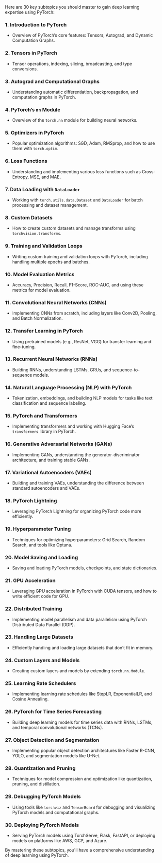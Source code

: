 Here are 30 key subtopics you should master to gain deep learning expertise using PyTorch:

### 1. **Introduction to PyTorch**
   - Overview of PyTorch’s core features: Tensors, Autograd, and Dynamic Computation Graphs.

### 2. **Tensors in PyTorch**
   - Tensor operations, indexing, slicing, broadcasting, and type conversions.

### 3. **Autograd and Computational Graphs**
   - Understanding automatic differentiation, backpropagation, and computation graphs in PyTorch.

### 4. **PyTorch’s `nn` Module**
   - Overview of the `torch.nn` module for building neural networks.

### 5. **Optimizers in PyTorch**
   - Popular optimization algorithms: SGD, Adam, RMSprop, and how to use them with `torch.optim`.

### 6. **Loss Functions**
   - Understanding and implementing various loss functions such as Cross-Entropy, MSE, and MAE.

### 7. **Data Loading with `DataLoader`**
   - Working with `torch.utils.data.Dataset` and `DataLoader` for batch processing and dataset management.

### 8. **Custom Datasets**
   - How to create custom datasets and manage transforms using `torchvision.transforms`.

### 9. **Training and Validation Loops**
   - Writing custom training and validation loops with PyTorch, including handling multiple epochs and batches.

### 10. **Model Evaluation Metrics**
   - Accuracy, Precision, Recall, F1-Score, ROC-AUC, and using these metrics for model evaluation.

### 11. **Convolutional Neural Networks (CNNs)**
   - Implementing CNNs from scratch, including layers like Conv2D, Pooling, and Batch Normalization.

### 12. **Transfer Learning in PyTorch**
   - Using pretrained models (e.g., ResNet, VGG) for transfer learning and fine-tuning.

### 13. **Recurrent Neural Networks (RNNs)**
   - Building RNNs, understanding LSTMs, GRUs, and sequence-to-sequence models.

### 14. **Natural Language Processing (NLP) with PyTorch**
   - Tokenization, embeddings, and building NLP models for tasks like text classification and sequence labeling.

### 15. **PyTorch and Transformers**
   - Implementing transformers and working with Hugging Face’s `transformers` library in PyTorch.

### 16. **Generative Adversarial Networks (GANs)**
   - Implementing GANs, understanding the generator-discriminator architecture, and training stable GANs.

### 17. **Variational Autoencoders (VAEs)**
   - Building and training VAEs, understanding the difference between standard autoencoders and VAEs.

### 18. **PyTorch Lightning**
   - Leveraging PyTorch Lightning for organizing PyTorch code more efficiently.

### 19. **Hyperparameter Tuning**
   - Techniques for optimizing hyperparameters: Grid Search, Random Search, and tools like Optuna.

### 20. **Model Saving and Loading**
   - Saving and loading PyTorch models, checkpoints, and state dictionaries.

### 21. **GPU Acceleration**
   - Leveraging GPU acceleration in PyTorch with CUDA tensors, and how to write efficient code for GPU.

### 22. **Distributed Training**
   - Implementing model parallelism and data parallelism using PyTorch Distributed Data Parallel (DDP).

### 23. **Handling Large Datasets**
   - Efficiently handling and loading large datasets that don’t fit in memory.

### 24. **Custom Layers and Models**
   - Creating custom layers and models by extending `torch.nn.Module`.

### 25. **Learning Rate Schedulers**
   - Implementing learning rate schedules like StepLR, ExponentialLR, and Cosine Annealing.

### 26. **PyTorch for Time Series Forecasting**
   - Building deep learning models for time series data with RNNs, LSTMs, and temporal convolutional networks (TCNs).

### 27. **Object Detection and Segmentation**
   - Implementing popular object detection architectures like Faster R-CNN, YOLO, and segmentation models like U-Net.

### 28. **Quantization and Pruning**
   - Techniques for model compression and optimization like quantization, pruning, and distillation.

### 29. **Debugging PyTorch Models**
   - Using tools like `torchviz` and `TensorBoard` for debugging and visualizing PyTorch models and computational graphs.

### 30. **Deploying PyTorch Models**
   - Serving PyTorch models using TorchServe, Flask, FastAPI, or deploying models on platforms like AWS, GCP, and Azure.

By mastering these subtopics, you'll have a comprehensive understanding of deep learning using PyTorch.